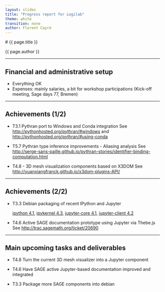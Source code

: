 ```yaml
---
layout: slides
title: "Progress report for Logilab"
theme: white
transition: none
author: Florent Cayré
---
```


<section data-markdown data-separator="^---\n" data-separator-vertical="^--\n">
# {{ page.title }}

{{ page.author }}

---

## Financial and administrative setup

- Everything OK
- Expenses: mainly salaries, a bit for workshop participations (Kick-off meeting, Sage days 77, Bremen)

---

## Achievements (1/2)

- T3.1 Pythran port to Windows and Conda integration
  See http://pythonhosted.org/pythran/#windows and http://pythonhosted.org/pythran/#using-conda

- T5.7 Pythran type inference improvements - Aliasing analysis
  See http://serge-sans-paille.github.io/pythran-stories/identifier-binding-computation.html

- T4.8 - 3D mesh visualization components based on X3DOM
  See http://yuanxiangfranck.github.io/x3dom-plugins-API/

---

## Achievements (2/2)

- T3.3 Debian packaging of recent IPython and Jupyter

  [ipython 4.1](https://packages.qa.debian.org/i/ipython.html),
  [ipykernel 4.3](https://packages.qa.debian.org/i/ipykernel.html),
  [jupyter-core 4.1](https://packages.qa.debian.org/j/jupyter-core.html),
  [jupyter-client 4.2](https://packages.qa.debian.org/j/jupyter-client.html)

- T4.6 Active SAGE documentation prototype using Jupyter via Thebe.js
  See http://trac.sagemath.org/ticket/20690

---

## Main upcoming tasks and deliverables

- T4.8 Turn the current 3D mesh visualizer into a Jupyter component

- T4.6 Have SAGE active Jupyter-based documentation improved and integrated

- T3.3 Package more SAGE components into debian

</section>
